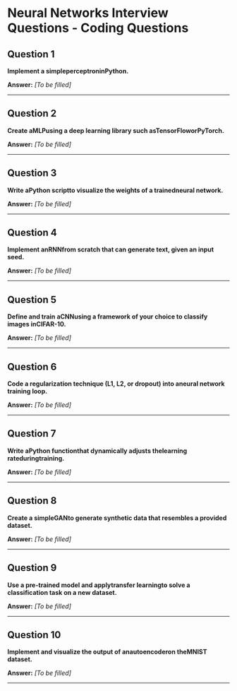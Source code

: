 # Neural Networks Interview Questions - Coding Questions

## Question 1

**Implement a simpleperceptroninPython.**

**Answer:** _[To be filled]_

---

## Question 2

**Create aMLPusing a deep learning library such asTensorFloworPyTorch.**

**Answer:** _[To be filled]_

---

## Question 3

**Write aPython scriptto visualize the weights of a trainedneural network.**

**Answer:** _[To be filled]_

---

## Question 4

**Implement anRNNfrom scratch that can generate text, given an input seed.**

**Answer:** _[To be filled]_

---

## Question 5

**Define and train aCNNusing a framework of your choice to classify images inCIFAR-10.**

**Answer:** _[To be filled]_

---

## Question 6

**Code a regularization technique (L1, L2, or dropout) into aneural network training loop.**

**Answer:** _[To be filled]_

---

## Question 7

**Write aPython functionthat dynamically adjusts thelearning rateduringtraining.**

**Answer:** _[To be filled]_

---

## Question 8

**Create a simpleGANto generate synthetic data that resembles a provided dataset.**

**Answer:** _[To be filled]_

---

## Question 9

**Use a pre-trained model and applytransfer learningto solve a classification task on a new dataset.**

**Answer:** _[To be filled]_

---

## Question 10

**Implement and visualize the output of anautoencoderon theMNIST dataset.**

**Answer:** _[To be filled]_

---

